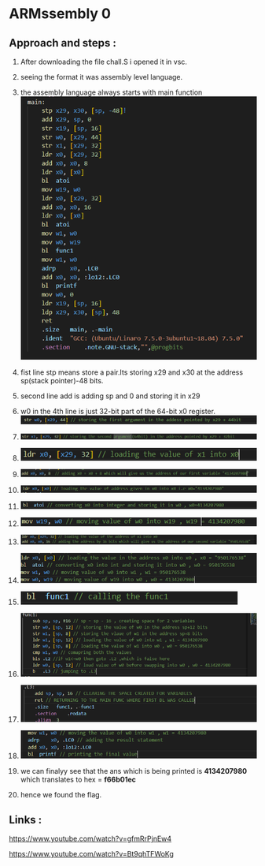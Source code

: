 # ARMssembly 0
## Approach and steps :
1. After downloading the file chall.S i opened it in vsc.
2. seeing the format it was assembly level language.
3. the assembly language always starts with main function
![Alt text](image-20.png)
4. fist line stp means store a pair.Its storing x29 and x30 at the address sp(stack pointer)-48 bits.
   
5. second line add is adding sp and 0 and storing it in x29
6. w0 in the 4th line is just 32-bit part of the 64-bit x0 register.
![Alt text](image-21.png)
7. ![Alt text](image-22.png)
8. ![Alt text](image-24.png)
9. ![](image-25.png)
10. ![Alt text](image-26.png)
11. ![Alt text](image-27.png)
12. ![](image-28.png)
13. ![Alt text](image-29.png)
14. ![Alt text](image-31.png)
15. ![Alt text](image-32.png)
16. ![Alt text](image-33.png)
17. ![Alt text](image-34.png)
18. ![Alt text](image-35.png)
19. we can finalyy see that the ans which is being printed is **4134207980** which translates to hex = **f66b01ec**
20. hence we found the flag.
## Links :
https://www.youtube.com/watch?v=gfmRrPjnEw4

https://www.youtube.com/watch?v=Bt9qhTFWoKg

